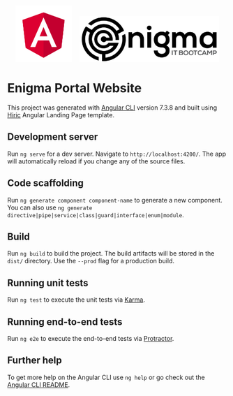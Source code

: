 <p align="center">
  <a href="http://angular.io/" target="blank"><img src="angular.svg" width="130" alt="Angular Logo" /></a>&emsp;
  <img src="enigma.jpg" width="320" alt="Enigma Portal" />
</p>

# Enigma Portal Website

This project was generated with [Angular CLI](https://github.com/angular/angular-cli) version 7.3.8 and built using [Hiric](https://themesbrand.com/hiric-angular) Angular Landing Page template.

## Development server

Run `ng serve` for a dev server. Navigate to `http://localhost:4200/`. The app will automatically reload if you change any of the source files.

## Code scaffolding

Run `ng generate component component-name` to generate a new component. You can also use `ng generate directive|pipe|service|class|guard|interface|enum|module`.

## Build

Run `ng build` to build the project. The build artifacts will be stored in the `dist/` directory. Use the `--prod` flag for a production build.

## Running unit tests

Run `ng test` to execute the unit tests via [Karma](https://karma-runner.github.io).

## Running end-to-end tests

Run `ng e2e` to execute the end-to-end tests via [Protractor](http://www.protractortest.org/).

## Further help

To get more help on the Angular CLI use `ng help` or go check out the [Angular CLI README](https://github.com/angular/angular-cli/blob/master/README.md).
